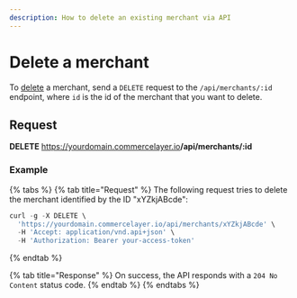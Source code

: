 ```yaml
---
description: How to delete an existing merchant via API
---
```


# Delete a merchant

To <a href="https://docs.commercelayer.io/developers/deleting-resources" target="_blank">delete</a> a merchant, send a `DELETE` request to the `/api/merchants/:id` endpoint, where `id` is the id of the merchant that you want to delete.

## Request

**DELETE** https://yourdomain.commercelayer.io<b>/api/merchants/:id</b>

### Example

{% tabs %}
{% tab title="Request" %}
The following request tries to delete the merchant identified by the ID "xYZkjABcde":

```javascript
curl -g -X DELETE \
  'https://yourdomain.commercelayer.io/api/merchants/xYZkjABcde' \
  -H 'Accept: application/vnd.api+json' \
  -H 'Authorization: Bearer your-access-token'
```
{% endtab %}

{% tab title="Response" %}
On success, the API responds with a `204 No Content` status code.
{% endtab %}
{% endtabs %}

